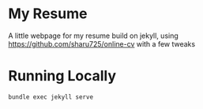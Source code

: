 # My Resume
A little webpage for my resume build on jekyll, using https://github.com/sharu725/online-cv with a few tweaks


# Running Locally
```
bundle exec jekyll serve
```